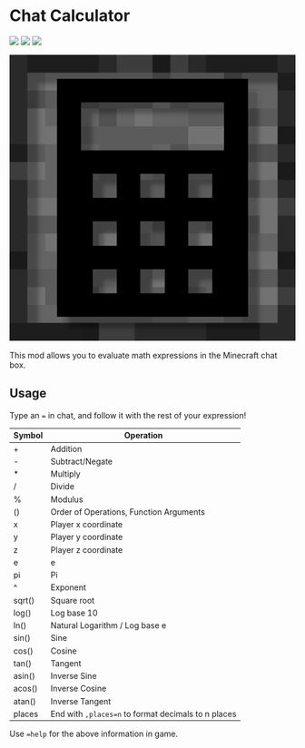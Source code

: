 # Chat Calculator

[![](https://img.shields.io/modrinth/dt/chat-calculator)](https://modrinth.com/mod/chat-calculator) [![](http://cf.way2muchnoise.eu/625036.svg)](https://www.curseforge.com/minecraft/mc-mods/chat-calculator)  [![](http://cf.way2muchnoise.eu/versions/625036.svg)](https://www.curseforge.com/minecraft/mc-mods/chat-calculator)

![Logo](/src/main/resources/assets/chatcalculator/textures/logo.png)

This mod allows you to evaluate math expressions in the Minecraft chat box.

## Usage

Type an `=` in chat, and follow it with the rest of your expression!

| Symbol | Operation                                           |
|--------|-----------------------------------------------------|
| +      | Addition                                            |
| -      | Subtract/Negate                                     |
| *      | Multiply                                            |
| /      | Divide                                              |
| %      | Modulus                                             |
| ()     | Order of Operations, Function Arguments             |
| x      | Player x coordinate                                 |
| y      | Player y coordinate                                 |
| z      | Player z coordinate                                 |
| e      | e                                                   |
| pi     | Pi                                                  |
| ^      | Exponent                                            |
| sqrt() | Square root                                         |
| log()  | Log base 10                                         |
| ln()   | Natural Logarithm / Log base e                      |
| sin()  | Sine                                                |
| cos()  | Cosine                                              |
| tan()  | Tangent                                             |
| asin() | Inverse Sine                                        |
| acos() | Inverse Cosine                                      |
| atan() | Inverse Tangent                                     |
| places | End with `,places=n` to format decimals to n places |

Use `=help` for the above information in game.
